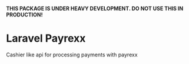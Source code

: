 **THIS PACKAGE IS UNDER HEAVY DEVELOPMENT. DO NOT USE THIS IN PRODUCTION!**

# Laravel Payrexx

Cashier like api for processing payments with payrexx
